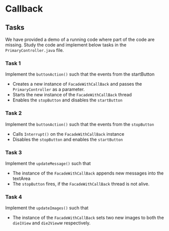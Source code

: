 # Callback

## Tasks

We have provided a demo of a running code where part of the code are missing. Study the code and implement below tasks in the `PrimaryController.java` file.

### Task 1

Implement the `buttonAction()` such that the events from the startButton
- Creates a new instance of `FacadeWithCallBack` and passes the `PrimaryController` as a parameter.
- Starts the new instance of the `FacadeWithCallBack` thread
- Enables the `stopButton` and disables the `startButton`

### Task 2

Implement the `buttonAction()` such that the events from the `stopButton`
- Calls `Interrupt()` on the `FacadeWithCallBack` instance
- Disables the `stopButton` and enables the `startButton`

### Task 3

Implement the `updateMessage()` such that
- The instance of the `FacadeWithCallBack` appends new messages into the textArea
- The `stopButton` fires, if the `FacadeWithCallBack` thread is not alive.

### Task 4

Implement the `updateImages()` such that
- The instance of the `FacadeWithCallBack` sets two new images to both the `die1View` and `die2View`w
respectively.